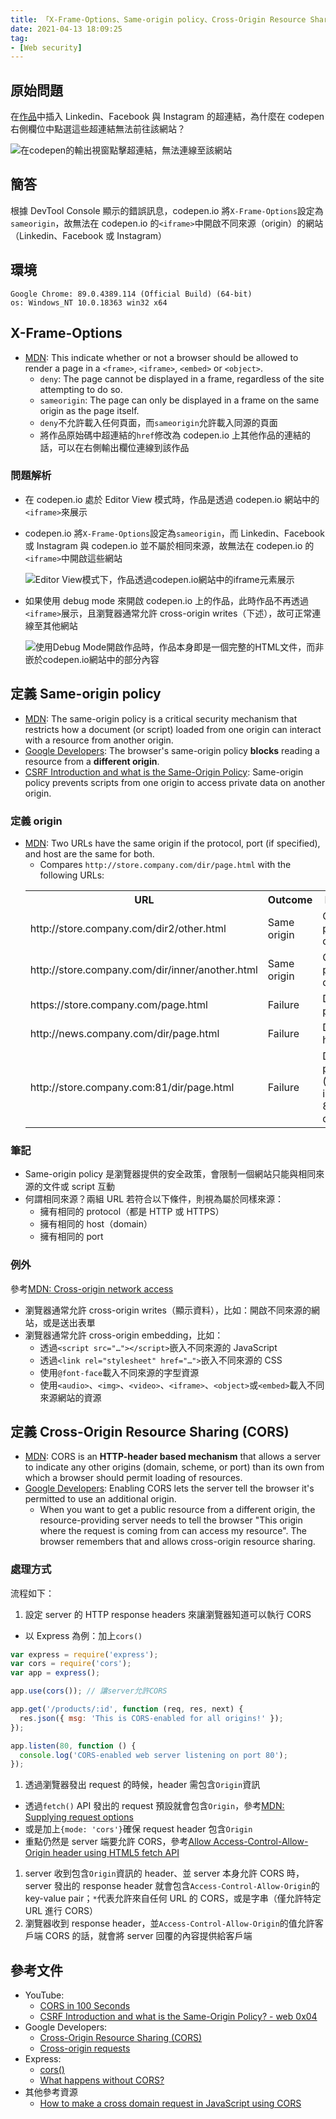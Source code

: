 ```yaml
---
title: 「X-Frame-Options、Same-origin policy、Cross-Origin Resource Sharing」相關筆記
date: 2021-04-13 18:09:25
tag:
- [Web security]
---
```


## 原始問題

在[作品](https://codepen.io/Charlie7779/pen/MWJgKrP)中插入 Linkedin、Facebook 與 Instagram 的超連結，為什麼在 codepen 右側欄位中點選這些超連結無法前往該網站？

![在codepen的輸出視窗點擊超連結，無法連線至該網站](/2021/cross-origin-resource-sharing/codepen-screenshot.png)

## 簡答

根據 DevTool Console 顯示的錯誤訊息，codepen.io 將`X-Frame-Options`設定為`sameorigin`，故無法在 codepen.io 的`<iframe>`中開啟不同來源（origin）的網站（Linkedin、Facebook 或 Instagram）

## 環境

```
Google Chrome: 89.0.4389.114 (Official Build) (64-bit)
os: Windows_NT 10.0.18363 win32 x64
```

## X-Frame-Options

- [MDN](https://developer.mozilla.org/en-US/docs/Web/HTTP/Headers/X-Frame-Options): This indicate whether or not a browser should be allowed to render a page in a `<frame>`, `<iframe>`, `<embed>` or `<object>`.
  - `deny`: The page cannot be displayed in a frame, regardless of the site attempting to do so.
  - `sameorigin`: The page can only be displayed in a frame on the same origin as the page itself.
  - `deny`不允許載入任何頁面，而`sameorigin`允許載入同源的頁面
  - 將作品原始碼中超連結的`href`修改為 codepen.io 上其他作品的連結的話，可以在右側輸出欄位連線到該作品

### 問題解析

- 在 codepen.io 處於 Editor View 模式時，作品是透過 codepen.io 網站中的`<iframe>`來展示
- codepen.io 將`X-Frame-Options`設定為`sameorigin`，而 Linkedin、Facebook 或 Instagram 與 codepen.io 並不屬於相同來源，故無法在 codepen.io 的`<iframe>`中開啟這些網站

  ![Editor View模式下，作品透過codepen.io網站中的iframe元素展示](/2021/cross-origin-resource-sharing/codepen-iframe.png)

- 如果使用 debug mode 來開啟 codepen.io 上的作品，此時作品不再透過`<iframe>`展示，且瀏覽器通常允許 cross-origin writes（下述），故可正常連線至其他網站

  ![使用Debug Mode開啟作品時，作品本身即是一個完整的HTML文件，而非嵌於codepen.io網站中的部分內容](/2021/cross-origin-resource-sharing/codepen-debug-mode.png)

## 定義 Same-origin policy

- [MDN](https://developer.mozilla.org/en-US/docs/Web/Security/Same-origin_policy): The same-origin policy is a critical security mechanism that restricts how a document (or script) loaded from one origin can interact with a resource from another origin.
- [Google Developers](https://web.dev/cross-origin-resource-sharing/): The browser's same-origin policy **blocks** reading a resource from a **different origin**.
- [CSRF Introduction and what is the Same-Origin Policy](https://youtu.be/KaEj_qZgiKY?t=227): Same-origin policy prevents scripts from one origin to access private data on another origin.

### 定義 origin

- [MDN](https://developer.mozilla.org/en-US/docs/Web/Security/Same-origin_policy#definition_of_an_origin): Two URLs have the same origin if the protocol, port (if specified), and host are the same for both.
  - Compares `http://store.company.com/dir/page.html` with the following URLs:
  <table>
    <tr>
      <th>URL</th>
      <th>Outcome</th>
      <th>Reason</th>
    </tr>
    <tr>
      <td>http://store.company.com/dir2/other.html</td>
      <td>Same origin</td>
      <td>Only the path differs</td>
    </tr>
    <tr>
      <td>http://store.company.com/dir/inner/another.html</td>
      <td>Same origin</td>
      <td>Only the path differs</td>
    </tr>
    <tr>
      <td>https://store.company.com/page.html</td>
      <td>Failure</td>
      <td>Different protocol</td>
    </tr>
    <tr>
      <td>http://news.company.com/dir/page.html</td>
      <td>Failure	</td>
      <td>Different host</td>
    </tr>
    <tr>
      <td>http://store.company.com:81/dir/page.html</td>
      <td>Failure</td>
      <td>Different port (http:// is port 80 by default)</td>
    </tr>
  </table>

### 筆記

- Same-origin policy 是瀏覽器提供的安全政策，會限制一個網站只能與相同來源的文件或 script 互動
- 何謂相同來源？兩組 URL 若符合以下條件，則視為屬於同樣來源：
  - 擁有相同的 protocol（都是 HTTP 或 HTTPS）
  - 擁有相同的 host（domain）
  - 擁有相同的 port

### 例外

參考[MDN: Cross-origin network access](https://developer.mozilla.org/en-US/docs/Web/Security/Same-origin_policy#cross-origin_network_access)

- 瀏覽器通常允許 cross-origin writes（顯示資料），比如：開啟不同來源的網站，或是送出表單
- 瀏覽器通常允許 cross-origin embedding，比如：
  - 透過`<script src="…"></script>`嵌入不同來源的 JavaScript
  - 透過`<link rel="stylesheet" href="…">`嵌入不同來源的 CSS
  - 使用`@font-face`載入不同來源的字型資源
  - 使用`<audio>`、`<img>`、`<video>`、`<iframe>`、`<object>`或`<embed>`載入不同來源網站的資源

## 定義 Cross-Origin Resource Sharing (CORS)

- [MDN](https://developer.mozilla.org/en-US/docs/Web/HTTP/CORS): CORS is an **HTTP-header based mechanism** that allows a server to indicate any other origins (domain, scheme, or port) than its own from which a browser should permit loading of resources.
- [Google Developers](https://web.dev/cross-origin-resource-sharing/): Enabling CORS lets the server tell the browser it's permitted to use an additional origin.
  - When you want to get a public resource from a different origin, the resource-providing server needs to tell the browser "This origin where the request is coming from can access my resource". The browser remembers that and allows cross-origin resource sharing.

### 處理方式

流程如下：

1. 設定 server 的 HTTP response headers 來讓瀏覽器知道可以執行 CORS

- 以 Express 為例：加上`cors()`

```js
var express = require('express');
var cors = require('cors');
var app = express();

app.use(cors()); // 讓server允許CORS

app.get('/products/:id', function (req, res, next) {
  res.json({ msg: 'This is CORS-enabled for all origins!' });
});

app.listen(80, function () {
  console.log('CORS-enabled web server listening on port 80');
});
```

1. 透過瀏覽器發出 request 的時候，header 需包含`Origin`資訊

- 透過`fetch()` API 發出的 request 預設就會包含`Origin`，參考[MDN: Supplying request options](https://developer.mozilla.org/en-US/docs/Web/API/Fetch_API/Using_Fetch#supplying_request_options)
- 或是加上`{mode: 'cors'}`確保 request header 包含`Origin`
- 重點仍然是 server 端要允許 CORS，參考[Allow Access-Control-Allow-Origin header using HTML5 fetch API](https://stackoverflow.com/a/40063679/15028185)

1. server 收到包含`Origin`資訊的 header、並 server 本身允許 CORS 時，server 發出的 response header 就會包含`Access-Control-Allow-Origin`的 key-value pair；`*`代表允許來自任何 URL 的 CORS，或是字串（僅允許特定 URL 進行 CORS）
1. 瀏覽器收到 response header，並`Access-Control-Allow-Origin`的值允許客戶端 CORS 的話，就會將 server 回覆的內容提供給客戶端

## 參考文件

- YouTube:
  - [CORS in 100 Seconds](https://youtu.be/4KHiSt0oLJ0)
  - [CSRF Introduction and what is the Same-Origin Policy? - web 0x04](https://youtu.be/KaEj_qZgiKY)
- Google Developers:
  - [Cross-Origin Resource Sharing (CORS)](https://web.dev/cross-origin-resource-sharing/)
  - [Cross-origin requests](https://developers.google.com/web/ilt/pwa/working-with-the-fetch-api#cross-origin_requests)
- Express:
  - [cors()](https://expressjs.com/en/resources/middleware/cors.html)
  - [What happens without CORS?](https://node-cors-client.netlify.app/)
- 其他參考資源
  - [How to make a cross domain request in JavaScript using CORS](https://www.moxio.com/blog/12/how-to-make-a-cross-domain-request-in-javascript-using-cors)
